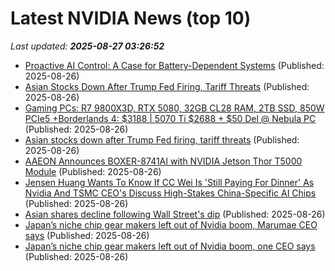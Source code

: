 # Latest NVIDIA News (top 10)
_Last updated: **2025-08-27 03:26:52**_

- [Proactive AI Control: A Case for Battery-Dependent Systems](https://www.lesswrong.com/posts/vudjtmNwGDKMCPeev/proactive-ai-control-a-case-for-battery-dependent-systems) (Published: 2025-08-26)
- [Asian Stocks Down After Trump Fed Firing, Tariff Threats](https://www.ibtimes.com/asian-stocks-down-after-trump-fed-firing-tariff-threats-3781662) (Published: 2025-08-26)
- [Gaming PCs: R7 9800X3D, RTX 5080, 32GB CL28 RAM, 2TB SSD, 850W PCIe5 +Borderlands 4: $3188 | 5070 Ti $2688 + $50 Del @ Nebula PC](https://www.ozbargain.com.au/node/921389) (Published: 2025-08-26)
- [Asian stocks down after Trump Fed firing, tariff threats](https://www.digitaljournal.com/world/asian-stocks-down-after-trump-fed-firing-tariff-threats/article) (Published: 2025-08-26)
- [AAEON Announces BOXER-8741AI with NVIDIA Jetson Thor T5000 Module](https://linuxgizmos.com/aaeon-announces-boxer-8741ai-with-nvidia-jetson-thor-t5000-module/) (Published: 2025-08-26)
- [Jensen Huang Wants To Know If CC Wei Is 'Still Paying For Dinner' As Nvidia And TSMC CEO's Discuss High-Stakes China-Specific AI Chips](https://biztoc.com/x/070e4e7433e98b19) (Published: 2025-08-26)
- [Asian shares decline following Wall Street's dip](https://finance.yahoo.com/news/asian-shares-decline-following-wall-024154262.html) (Published: 2025-08-26)
- [Japan’s niche chip gear makers left out of Nvidia boom, Marumae CEO says](https://biztoc.com/x/db8a775094c941af) (Published: 2025-08-26)
- [Japan’s niche chip gear makers left out of Nvidia boom, one CEO says](https://biztoc.com/x/c9ad83a6022687e1) (Published: 2025-08-26)
